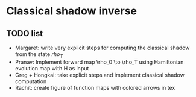 # Classical shadow inverse 

## TODO list
- Margaret: write very explicit steps for computing the classical shadow from the state $rho_T$
- Pranav: Implement forward map \rho_0 \to \rho_T using Hamiltonian evolution map with H as input
- Greg + Hongkai: take explicit steps and implement classical shadow computation 
- Rachit: create figure of function maps with colored arrows in tex